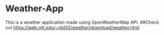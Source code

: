 # Weather-App
This is a weather application made using OpenWeatherMap API.
##Check out</b>
https://web.njit.edu/~rdd33/weather/download/weather.html
